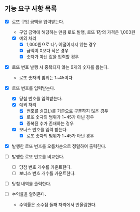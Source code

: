 ## 기능 요구 사항 목록

- [x] 로또 구입 금액을 입력받는다.

  - 구입 금액에 해당하는 만큼 로또 발행, 로또 1장의 가격은 1,000원
  - [x] 예외 처리
    - [x] 1,000원으로 나누어떨어지지 않는 경우
    - [x] 금액이 0보다 작은 경우
    - [x] 숫자가 아닌 값을 입력할 경우

- [x] 로또 번호 발행 시 중복되지 않는 6개의 숫자를 뽑는다.

  - 로또 숫자의 범위는 1~45이다.

- [x] 로또 번호를 입력받는다.

  - [x] 당첨 번호를 입력받는다.
  - [x] 예외 처리
    - [x] 번호를 쉼표(,)를 기준으로 구분하지 않은 경우
    - [x] 로또 숫자의 범위가 1~45가 아닌 경우
    - [x] 중복된 수가 존재하는 경우
  - [x] 보너스 번호를 입력 받는다.
    - [x] 로또 숫자의 범위가 1~45가 아닌 경우

- [x] 발행한 로또 번호를 오름차순으로 정렬하여 출력한다.

- [ ] 발행한 로또 번호를 비교한다.

  - [ ] 당첨 번호 개수를 카운트한다.
  - [ ] 보너스 번호 개수를 카운트한다.

- [ ] 당첨 내역을 출력한다.

- [ ] 수익률을 알려준다.
  - 수익률은 소수점 둘째 자리에서 반올림한다.
